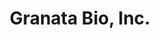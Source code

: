 ---
layout: startup_page
title: "Granata Bio, Inc."
id: "granata.bio"
permalink: "/granatabioincgranata.bio04222025/"
website: "https://www.granata.bio/"
funding_round: "Series A"
funding_amount: "$14M"
investors: "GV (Google Ventures), CooperSurgical, Gedeon Richter, Alumni Ventures, Amboy Street Ventures, Vibe Bio"
about: "Granata Bio is a biopharma company focused on women's health and infertility. They develop and commercialize innovative fertility medications, addressing unmet needs in the market with a novel approach to clinical development and product design. The company's pipeline includes collaborations spanning four different IVF product classes."
markets: "Biopharma, Women's Health, Infertility, Biotechnology, Pharmaceuticals, Drug Discovery, Life Sciences, FemTech"
hq: "Duxbury, Massachusetts, United States"
founded_year: "2018"
linkedin: "https://www.linkedin.com/company/granatabio"
twitter: "https://twitter.com/Granata_Bio"
instagram: ""
facebook: ""
crunchbase: "https://www.crunchbase.com/organization/granata-bio"
pitchbook: "https://pitchbook.com/profiles/company/495948-70"

# SEO Optimization
meta_title: "Granata Bio, Inc. - Series A Funding ($14M)"
meta_description: "Granata Bio, Inc., Granata Bio is a biopharma company focused on women's health and infertility. They develop and commercialize innovative fertility medications, address..."
meta_keywords: "Granata Bio, Inc., Biopharma, Women's Health, Infertility, Biotechnology, Pharmaceuticals, Drug Discovery, Life Sciences, FemTech, Series A funding"
canonical_url: "https://pkprojectstartups.github.io/projectstartups.com/granatabioincgranata.bio04222025/"
---